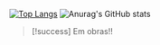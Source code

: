 [![Top Langs](https://github-readme-stats.vercel.app/api/top-langs/?username=TiagoFerlaCamini)](https://github.com/anuraghazra/github-readme-stats)
![Anurag's GitHub stats](https://github-readme-stats.vercel.app/api?username=TiagoFerlaCamini&show_icons=true&theme=radical)
>[!success]
>Em obras!!
